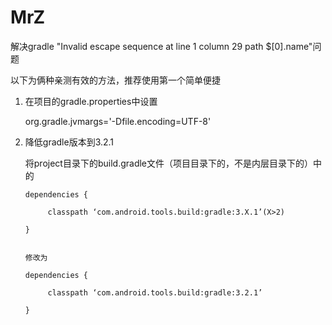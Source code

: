 # MrZ

解决gradle  "Invalid escape sequence at line 1 column 29 path $[0].name"问题

以下为俩种亲测有效的方法，推荐使用第一个简单便捷


1. 在项目的gradle.properties中设置
      
      org.gradle.jvmargs='-Dfile.encoding=UTF-8'

2. 降低gradle版本到3.2.1


      将project目录下的build.gradle文件（项目目录下的，不是内层目录下的）中的
       
       dependencies {
       
            classpath ‘com.android.tools.build:gradle:3.X.1’(X>2)
       
       }
       
       
       修改为
       
       dependencies {
       
            classpath ‘com.android.tools.build:gradle:3.2.1’
       
       }
